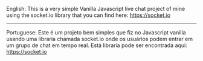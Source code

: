 English:
This is a very simple Vanilla Javascript live chat project of mine using the socket.io library that you can find here: https://socket.io

---

Portuguese:
Este é um projeto bem simples que fiz no Javascript vanilla usando uma libraria chamada socket.io onde os usuários podem entrar em um grupo de chat em tempo real. Está libraria pode ser encontrada aqui: https://socket.io

